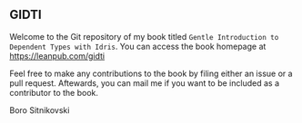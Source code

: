 GIDTI
-----
Welcome to the Git repository of my book titled `Gentle Introduction to Dependent Types with Idris`. You can access the book homepage at https://leanpub.com/gidti

Feel free to make any contributions to the book by filing either an issue or a pull request. Aftewards, you can mail me if you want to be included as a contributor to the book.

Boro Sitnikovski
